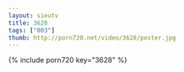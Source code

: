 ```yaml
--- 
layout: sieutv
title: 3628
tags: ["003"]
thumb: http://porn720.net/video/3628/poster.jpg
---
```

{% include porn720 key="3628" %} 
